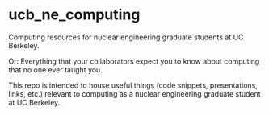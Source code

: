 ucb_ne_computing
================

Computing resources for nuclear engineering graduate students at UC Berkeley.

Or: Everything that your collaborators expect you to know about computing that
no one ever taught you.

This repo is intended to house useful things (code snippets, presentations,
links, etc.) relevant to computing as a nuclear engineering graduate
student at UC Berkeley.
